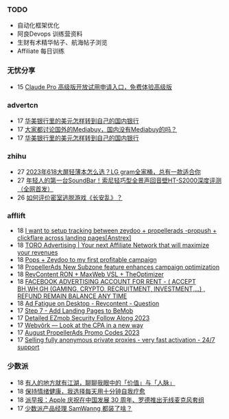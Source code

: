 ### TODO
-  自动化框架优化
-  阿良Devops 训练营资料
-  生财有术精华帖子、航海帖子浏览
-  Affiliate 每日训练

### 无忧分享
<!-- ruyo:START -->
-  15 [Claude Pro 高级版开放试用申请入口，免费体验高级版](https://51.ruyo.net/18456.html)<!-- ruyo:END -->

### advertcn
<!-- advertcn:START -->
-  17 [华美银行里的美元怎样转到自己的国内银行](https://www.advertcn.com/forum.php?mod=viewthread&tid=111668)
-  17 [大家都讨论国外的Mediabuy，国内没有Mediabuy的吗？](https://www.advertcn.com/forum.php?mod=viewthread&tid=111667)
-  17 [华美银行里的美元怎样转到自己的国内银行](https://www.advertcn.com/forum.php?mod=viewthread&tid=111666)<!-- advertcn:END -->

### zhihu
<!-- zhihu:START -->
-  27 [2023年618大屏轻薄本怎么选？LG gram全家桶，总有一款适合你](http://zhuanlan.zhihu.com/p/632641888?utm_campaign=rss&utm_medium=rss&utm_source=rss&utm_content=title)
-  27 [年轻人的第一台SoundBar！索尼轻巧型全景声回音壁HT-S2000深度评测（全网首发）](http://zhuanlan.zhihu.com/p/630990296?utm_campaign=rss&utm_medium=rss&utm_source=rss&utm_content=title)
-  26 [如何评价密室逃脱游戏《长安乱》？](http://www.zhihu.com/question/563950552/answer/3045961312?utm_campaign=rss&utm_medium=rss&utm_source=rss&utm_content=title)<!-- zhihu:END -->

### afflift
<!-- afflift:START -->
-  18 [I want to setup tracking between zeydoo + propellerads -propush + clickflare across landing pages[Anstrex]](https://afflift.com/f/threads/i-want-to-setup-tracking-between-zeydoo-propellerads-propush-clickflare-across-landing-pages-anstrex.11476/)
-  18 [TORO Advertising | Your next Affiliate Network that will maximize your revenues](https://afflift.com/f/threads/toro-advertising-your-next-affiliate-network-that-will-maximize-your-revenues.7746/)
-  18 [Pops + Zeydoo to my first profitable campaign](https://afflift.com/f/threads/pops-zeydoo-to-my-first-profitable-campaign.11418/)
-  18 [PropellerAds New Subzone feature enhances campaign optimization](https://afflift.com/f/threads/propellerads-new-subzone-feature-enhances-campaign-optimization.11221/)
-  18 [RevContent RON + MaxWeb VSL + TheOptimizer](https://afflift.com/f/threads/revcontent-ron-maxweb-vsl-theoptimizer.11415/)
-  18 [FACEBOOK ADVERTISING ACCOUNT FOR RENT - &lpar; ACCEPT BH,WH,GH &lpar;GAMING, CRYPTO, RECRUITMENT, INVESTMENT,...&rpar; , REFUND REMAIN BALANCE ANY TIME](https://afflift.com/f/threads/facebook-advertising-account-for-rent-accept-bh-wh-gh-gaming-crypto-recruitment-investment-refund-remain-balance-any-time.11161/)
-  18 [Ad Fatigue on Desktop - Revcontent - Question](https://afflift.com/f/threads/ad-fatigue-on-desktop-revcontent-question.11378/)
-  17 [Step 7 - Add Landing Pages to BeMob](https://afflift.com/f/threads/step-7-add-landing-pages-to-bemob.7478/)
-  17 [Detailed EZmob Security Follow Along 2023](https://afflift.com/f/threads/detailed-ezmob-security-follow-along-2023.11466/)
-  17 [Webvõrk — Look at the CPA in a new way](https://afflift.com/f/threads/webv%C3%B5rk-%E2%80%94-look-at-the-cpa-in-a-new-way.2820/)
-  17 [August PropellerAds Promo Codes 2023](https://afflift.com/f/threads/august-propellerads-promo-codes-2023.11410/)
-  17 [Selling fully anonymous private proxies - very fast activation - 24/7 support](https://afflift.com/f/threads/selling-fully-anonymous-private-proxies-very-fast-activation-24-7-support.11474/)<!-- afflift:END -->

### 少数派
<!-- sspai:START -->
-  18 [有人的地方就有江湖，聊聊我眼中的「价值」与「人脉」](https://sspai.com/post/82099)
-  18 [保持情绪健康，我选择每天用十分钟自我疗愈](https://sspai.com/post/82085)
-  18 [派早报：Apple 庆祝在中国发展 30 周年、罗德推出无线麦克风套组](https://sspai.com/post/82141)
-  17 [少数派产品经理 SamWanng 都装了啥？](https://sspai.com/prime/story/zhuanglesha-230817)<!-- sspai:END -->
